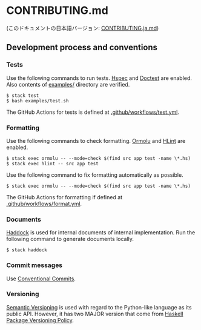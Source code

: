 # CONTRIBUTING.md

(このドキュメントの日本語バージョン: [CONTRIBUTING.ja.md](https://github.com/kmyk/Jikka/blob/master/CONTRIBUTING.ja.md))

## Development process and conventions

### Tests

Use the following commands to run tests.
[Hspec](https://hspec.github.io/) and [Doctest](https://hackage.haskell.org/package/doctest) are enabled.
Also contents of [examples/](https://github.com/kmyk/Jikka/tree/master/examples) directory are verified.

``` console
$ stack test
$ bash examples/test.sh
```

The GitHub Actions for tests is defined at [.github/workflows/test.yml](https://github.com/kmyk/Jikka/blob/master/.github/workflows/test.yml).

### Formatting

Use the following commands to check formatting.
[Ormolu](https://github.com/tweag/ormolu) and [HLint](https://github.com/ndmitchell/hlint) are enabled.

``` console
$ stack exec ormolu -- --mode=check $(find src app test -name \*.hs)
$ stack exec hlint -- src app test
```

Use the following command to fix formatting automatically as possible.

``` console
$ stack exec ormolu -- --mode=check $(find src app test -name \*.hs)
```

The GitHub Actions for formatting if defined at [.github/workflows/format.yml](https://github.com/kmyk/Jikka/blob/master/.github/workflows/format.yml).

### Documents

[Haddock](https://www.haskell.org/haddock/) is used for internal documents of internal implementation.
Run the following command to generate documents locally.

``` console
$ stack haddock
```

### Commit messages

Use [Conventional Commits](https://www.conventionalcommits.org/).

### Versioning

[Semantic Versioning](https://semver.org/lang/ja/) is used with regard to the Python-like language as its public API.
However, it has two MAJOR version that come from [Haskell Package Versioning Policy](https://pvp.haskell.org/).
